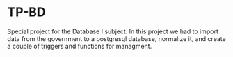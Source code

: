 # TP-BD
Special project for the Database I subject.
In this project we had to import data from the government to a postgresql database, normalize it, and create a couple of triggers and functions for managment.
